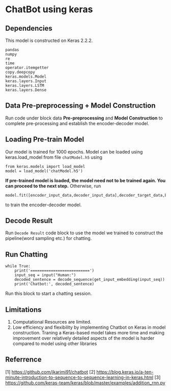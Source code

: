 # ChatBot using keras

## Dependencies
This model is constructed on Keras 2.2.2.
```
pandas
numpy
re
time
operator.itemgetter
copy.deepcopy
keras.models.Model
keras.layers.Input
keras.layers.LSTM
keras.layers.Dense
```


## Data Pre-preprocessing + Model Construction

Run code under block data **Pre-preprocessing** and **Model Construction** to complete pre-processing and establish the encoder-decoder model.

## Loading Pre-train Model

Our model is trained for 1000 epochs. Model can be loaded using keras.load_model from file `chatModel.h5` using
```
from keras.models import load_model
model = load_model('chatModel.h5')
```


**If pre-trained model is loaded, the model need not to be trained again. You can proceed to the next step.** Otherwise, run 
```
model.fit([encoder_input_data,decoder_input_data],decoder_target_data,batch_size=batch_size,epochs=1000,validation_split=0.2)
```
to train the encoder-decoder model.

## Decode Result
Run `Decode Result` code block to use the model we trained  to construct the pipeline(word sampling etc.) for chatting.

## Run Chatting
```
while True:
    print('==========================')
    input_seq = input("Human:")
    decoded_sentence = decode_sequence(get_input_embedding(input_seq))
    print('Chatbot:', decoded_sentence)
```

Run this block to start a chatting session.

## Limitations
1. Computational Resources are limited. 
2. Low efficiency and flexibility by implementing Chatbot on Keras in model construction. Traning a Keras-based model takes more time and making improvement over relatively detailed aspects of the model is harder compared to model using other libraries

## Referrence
[1] https://github.com/jkarimi91/chatbot[2] https://blog.keras.io/a-ten-minute-introduction-to-sequence-to-sequence-learning-in-keras.html[3] https://github.com/keras-team/keras/blob/master/examples/addition_rnn.py
